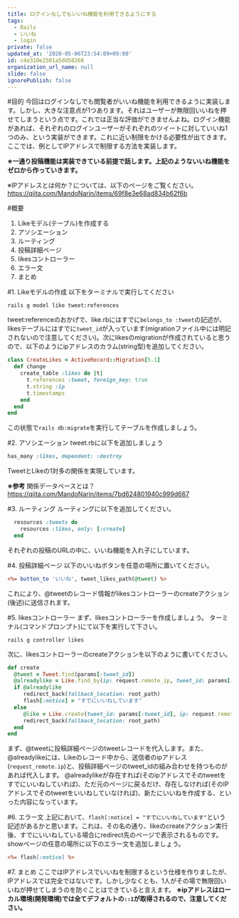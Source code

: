 ```yaml
---
title: ログインなしでもいいね機能を利用できるようにする
tags:
  - Rails
  - いいね
  - login
private: false
updated_at: '2020-05-06T23:54:09+09:00'
id: c4e310e2501a5dd58268
organization_url_name: null
slide: false
ignorePublish: false
---
```

#目的
今回はログインなしでも閲覧者がいいね機能を利用できるように実装します。しかし、大きな注意点が1つあります。それはユーザーが無限回いいねを押せてしまうという点です。これでは正当な評価ができませんよね。ログイン機能があれば、それぞれのログインユーザーがそれぞれのツイートに対していいね1つのみ、という実装ができます。これに近い制限をかける必要性が出てきます。ここでは、例としてIPアドレスで制限する方法を実装します。

**※一通り投稿機能は実装できている前提で話します。上記のようないいね機能をゼロから作っていきます。**

※IPアドレスとは何か？については、以下のページをご覧ください。
https://qiita.com/MandoNarin/items/69f8e3e68ad834b62f6b

#概要
1. Likeモデル(テーブル)を作成する
2. アソシエーション
3. ルーティング
4. 投稿詳細ページ
5. likesコントローラー
6. エラー文
7. まとめ

#1. Likeモデルの作成
以下をターミナルで実行してください

```
rails g model like tweet:references
```
tweet:referenceのおかげで、like.rbにはすでに```belongs_to :tweet```の記述が、likesテーブルにはすでに```tweet_id```が入っています(migrationファイル中には明記されないので注意してください)。次にlikesのmigrationが作成されていると思うので、以下のようにipアドレスのカラム(string型)を追加してください。

```ruby
class CreateLikes < ActiveRecord::Migration[5.1]
  def change
    create_table :likes do |t|
      t.references :tweet, foreign_key: true
      t.string :ip 
      t.timestamps
    end
  end
end
```

この状態で```rails db:migrate```を実行してテーブルを作成しましょう。

#2. アソシエーション
tweet.rbに以下を追加しましょう

```models/tweet.rb
has_many :likes, dependent: :destroy
```

TweetとLikeの1対多の関係を実現しています。

**※参考**
関係データベースとは？
https://qiita.com/MandoNarin/items/7bd624801940c999d667

#3. ルーティング
ルーティングに以下を追加してください。

```config/routes.rb
  resources :tweets do
    resources :likes, only: [:create]
  end
```
それぞれの投稿のURLの中に、いいね機能を入れ子にしています。

#4. 投稿詳細ページ
以下のいいねボタンを任意の場所に置いてください。

```views/show.html.erb
<%= button_to 'いいね', tweet_likes_path(@tweet) %>
```
これにより、@tweetのレコード情報がlikesコントローラーのcreateアクション(後述)に送信されます。

#5. likesコントローラー
まず、likesコントローラーを作成しましょう。
ターミナル(コマンドプロンプト)にて以下を実行して下さい。

```
rails g controller likes
```
次に、likesコントローラーのcreateアクションを以下のように書いてください。

```controllers/likes_controller.rb
def create
  @tweet = Tweet.find(params[:tweet_id])
  @alreadylike = Like.find_by(ip: request.remote_ip, tweet_id: params[:tweet_id])
  if @alreadylike
     redirect_back(fallback_location: root_path)
     flash[:notice] = "すでにいいねしています"
  else
     @like = Like.create(tweet_id: params[:tweet_id], ip: request.remote_ip)
     redirect_back(fallback_location: root_path)
  end
end
```
まず、@tweetに投稿詳細ページのtweetレコードを代入します。また、@alreadylikeには、Likeのレコード中から、送信者のipアドレス(```request_remote.ip```)と、投稿詳細ページのtweet_idの組み合わせを持つものがあれば代入します。
@alreadylikeが存在すれば(そのipアドレスでそのtweetをすでにいいねしていれば)、ただ元のページに戻るだけ、存在しなければ(そのIPアドレスでそのtweetをいいねしていなければ)、新たにいいねを作成する、といった内容になっています。

#6. エラー文
上記において、```flash[:notice] = "すでにいいねしています"```という記述があるかと思います。これは、その名の通り、likeのcreateアクション実行後、すでにいいねしている場合にredirect先のページで表示されるものです。showページの任意の場所に以下のエラー文を追加しましょう。

```views/show.html.erb
<%= flash[:notice] %>
```
#7. まとめ
ここではIPアドレスでいいねを制限するという仕様を作りましたが、IPアドレスでは完全ではないです。しかし少なくとも、1人がその場で無限回いいねが押せてしまうのを防ぐことはできていると言えます。
**※ipアドレスはローカル環境(開発環境)では全てデフォルトの```::1```が取得されるので、注意してください。**
